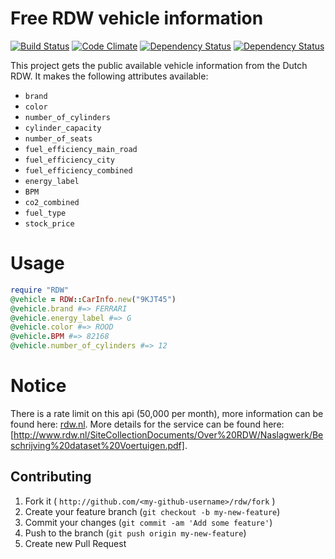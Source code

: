 # Free RDW vehicle information 
[![Build Status](https://travis-ci.org/jankeesvw/rdw.png)](https://travis-ci.org/jankeesvw/rdw) [![Code Climate](https://codeclimate.com/github/jankeesvw/rdw.png)](https://codeclimate.com/github/jankeesvw/rdw) [![Dependency Status](https://gemnasium.com/jankeesvw/rdw.png)](https://gemnasium.com/jankeesvw/rdw) [![Dependency Status](https://gemnasium.com/jankeesvw/rdw.png)](https://gemnasium.com/jankeesvw/rdw)

This project gets the public available vehicle information from the Dutch RDW.
It makes the following attributes available:

* `brand`
* `color`
* `number_of_cylinders`
* `cylinder_capacity`
* `number_of_seats`
* `fuel_efficiency_main_road`
* `fuel_efficiency_city`
* `fuel_efficiency_combined`
* `energy_label`
* `BPM`
* `co2_combined`
* `fuel_type`
* `stock_price`

# Usage
``` ruby
require "RDW"
@vehicle = RDW::CarInfo.new("9KJT45")
@vehicle.brand #=> FERRARI
@vehicle.energy_label #=> G
@vehicle.color #=> ROOD
@vehicle.BPM #=> 82168
@vehicle.number_of_cylinders #=> 12
```

# Notice
There is a rate limit on this api (50,000 per month), more information can be found here: [rdw.nl](http://www.rdw.nl/Zakelijk/Paginas/Open-data.aspx).
More details for the service can be found here: [http://www.rdw.nl/SiteCollectionDocuments/Over%20RDW/Naslagwerk/Beschrijving%20dataset%20Voertuigen.pdf].

## Contributing

1. Fork it ( `http://github.com/<my-github-username>/rdw/fork` )
2. Create your feature branch (`git checkout -b my-new-feature`)
3. Commit your changes (`git commit -am 'Add some feature'`)
4. Push to the branch (`git push origin my-new-feature`)
5. Create new Pull Request
